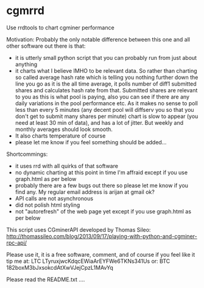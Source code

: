 cgmrrd
======

Use rrdtools to chart cgminer performance

Motivation:
Probably the only notable difference between this one and all other software out there is that:
- it is utterly small python script that you can probably run from just about anything
- it charts what I believe IMHO to be relevant data. So rather than charting so called average hash rate which is telling you nothing further down the line you go as it is the all time average, it polls number of diff1 submitted shares and calculates hash rate from that. Submitted shares are relevant to you as this is what pool is paying, also you can see if there are any daily variations in the pool performance etc. As it makes no sense to poll less than every 5 minutes (any decent pool will diffserv you so that you don't get to submit many shares per minute) chart is slow to appear (you need at least 30 min of data), and has a lot of jitter. But weekly and monthly averages should look smooth.
- It also charts temperature of course
- please let me know if you feel something should be added...

Shortcommings:
- it uses rrd with all quirks of that software
- no dynamic charting at this point in time I'm affraid except if you use graph.html as per below
- probably there are a few bugs out there so please let me know if you find any. My regular email address is arijan at gmail ok?
- API calls are not asynchronous
- did not polish html styling
- not "autorefresh" of the web page yet except if you use graph.html as per below

This script uses CGminerAPI developed by Thomas Sileo: http://thomassileo.com/blog/2013/09/17/playing-with-python-and-cgminer-rpc-api/

Please use it, it is a free software, comment, and of course if you feel like it tip me at: LTC LTyruxjwcKdqcEWiaArEYFWe6TKNs341Us or:  BTC 182boxM3bJxsokcdAtXwVJejCpzL1MAvYq

Please read the README.txt ....
